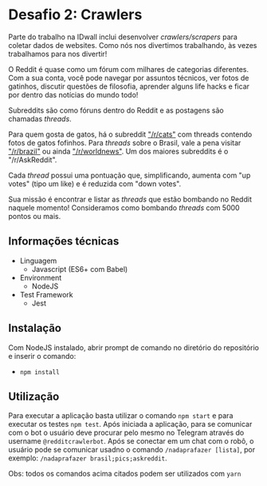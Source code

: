 # Desafio 2: Crawlers

Parte do trabalho na IDwall inclui desenvolver _crawlers/scrapers_ para coletar
dados de websites. Como nós nos divertimos trabalhando, às vezes trabalhamos
para nos divertir!

O Reddit é quase como um fórum com milhares de categorias diferentes. Com a sua
conta, você pode navegar por assuntos técnicos, ver fotos de gatinhos, discutir
questões de filosofia, aprender alguns life hacks e ficar por dentro das
notícias do mundo todo!

Subreddits são como fóruns dentro do Reddit e as postagens são chamadas
_threads_.

Para quem gosta de gatos, há o subreddit
["/r/cats"](https://www.reddit.com/r/cats) com threads contendo fotos de gatos
fofinhos. Para _threads_ sobre o Brasil, vale a pena visitar
["/r/brazil"](https://www.reddit.com/r/brazil) ou ainda
["/r/worldnews"](https://www.reddit.com/r/worldnews/). Um dos maiores subreddits
é o "/r/AskReddit".

Cada _thread_ possui uma pontuação que, simplificando, aumenta com "up votes"
(tipo um like) e é reduzida com "down votes".

Sua missão é encontrar e listar as _threads_ que estão bombando no Reddit
naquele momento! Consideramos como bombando _threads_ com 5000 pontos ou mais.

## Informações técnicas

* Linguagem
  * Javascript (ES6+ com Babel)
* Environment
  * NodeJS
* Test Framework
  * Jest

## Instalação

Com NodeJS instalado, abrir prompt de comando no diretório do repositório e
inserir o comando:

* `npm install`

## Utilização

Para executar a aplicação basta utilizar o comando `npm start` e para executar
os testes `npm test`. Após iniciada a aplicação, para se comunicar com o bot o
usuário deve procurar pelo mesmo no Telegram através do username
`@redditcrawlerbot`. Após se conectar em um chat com o robô, o usuário pode se
comunicar usadno o comando `/nadaprafazer [lista]`, por exemplo: `/nadaprafazer
brasil;pics;askreddit`.

Obs: todos os comandos acima citados podem ser utilizados com `yarn`
